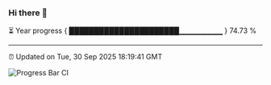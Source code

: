 ### Hi there 👋

⏳ Year progress { ██████████████████████▁▁▁▁▁▁▁▁ } 74.73 %

---

⏰ Updated on Tue, 30 Sep 2025 18:19:41 GMT

![Progress Bar CI](https://github.com/liununu/liununu/workflows/Progress%20Bar%20CI/badge.svg)
